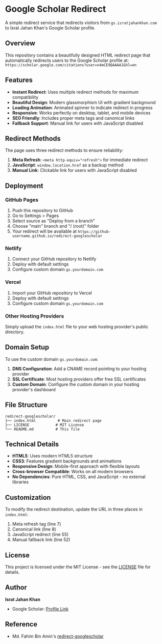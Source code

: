 # Google Scholar Redirect

A simple redirect service that redirects visitors from `gs.isratjahankhan.com` to Israt Jahan Khan's Google Scholar profile.

## Overview

This repository contains a beautifully designed HTML redirect page that automatically redirects users to the Google Scholar profile at:
`https://scholar.google.com/citations?user=n4mCE9QAAAAJ&hl=en`

## Features

- **Instant Redirect**: Uses multiple redirect methods for maximum compatibility
- **Beautiful Design**: Modern glassmorphism UI with gradient background
- **Loading Animation**: Animated spinner to indicate redirect in progress
- **Responsive**: Works perfectly on desktop, tablet, and mobile devices
- **SEO Friendly**: Includes proper meta tags and canonical links
- **Fallback Support**: Manual link for users with JavaScript disabled

## Redirect Methods

The page uses three redirect methods to ensure reliability:

1. **Meta Refresh**: `<meta http-equiv="refresh">` for immediate redirect
2. **JavaScript**: `window.location.href` as a backup method
3. **Manual Link**: Clickable link for users with JavaScript disabled

## Deployment

### GitHub Pages
1. Push this repository to GitHub
2. Go to Settings > Pages
3. Select source as "Deploy from a branch"
4. Choose "main" branch and "/ (root)" folder
5. Your redirect will be available at `https://github-username.github.io/redirect-googlescholar`

### Netlify
1. Connect your GitHub repository to Netlify
2. Deploy with default settings
3. Configure custom domain `gs.yourdomain.com`

### Vercel
1. Import your GitHub repository to Vercel
2. Deploy with default settings
3. Configure custom domain `gs.yourdomain.com`

### Other Hosting Providers
Simply upload the `index.html` file to your web hosting provider's public directory.

## Domain Setup

To use the custom domain `gs.yourdomain.com`:

1. **DNS Configuration**: Add a CNAME record pointing to your hosting provider
2. **SSL Certificate**: Most hosting providers offer free SSL certificates
3. **Custom Domain**: Configure the custom domain in your hosting provider's dashboard

## File Structure

```
redirect-googlescholar/
├── index.html          # Main redirect page
├── LICENSE            # MIT License
└── README.md          # This file
```

## Technical Details

- **HTML5**: Uses modern HTML5 structure
- **CSS3**: Features gradient backgrounds and animations
- **Responsive Design**: Mobile-first approach with flexible layouts
- **Cross-browser Compatible**: Works on all modern browsers
- **No Dependencies**: Pure HTML, CSS, and JavaScript - no external libraries

## Customization

To modify the redirect destination, update the URL in three places in `index.html`:

1. Meta refresh tag (line 7)
2. Canonical link (line 8)
3. JavaScript redirect (line 55)
4. Manual fallback link (line 52)

## License

This project is licensed under the MIT License - see the [LICENSE](LICENSE) file for details.

## Author

**Israt Jahan Khan**
- Google Scholar: [Profile Link](https://scholar.google.com/citations?user=n4mCE9QAAAAJ&hl=en)

## Reference

- Md. Fahim Bin Amin's [redirect-googlescholar](https://github.com/FahimFBA/redirect-googlescholar)